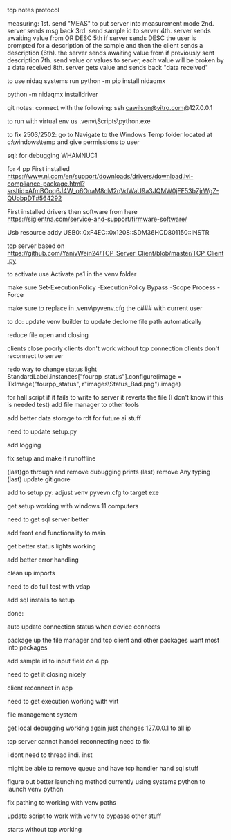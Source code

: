 tcp notes
protocol

measuring:
1st. send "MEAS" to put server into measurement mode
2nd. server sends msg back
3rd. send sample id to server
4th. server sends awaiting value from OR DESC
5th if server sends DESC the user is prompted for a description of the sample and then the client sends a description
(6th). the server sends awaiting value from if previously sent description
7th. send value or values to server, each value will be broken by a data received
8th. server gets value and sends back "data received" 




to use nidaq systems run
python -m pip install nidaqmx

python -m nidaqmx installdriver




git notes: 
connect with the following:
ssh cawilson@vitro.com@127.0.0.1

to run with virtual env us .venv\Scripts\python.exe <path to python script>


to fix 2503/2502:
go to Navigate to the Windows Temp folder located at c:\windows\temp and give permissions to user

sql: for debugging
WHAMNUC1



for 4 pp
First installed
https://www.ni.com/en/support/downloads/drivers/download.ivi-compliance-package.html?srsltid=AfmBOoq6J4W_o6OnaM8dM2qVdWaU9a3JQMW0jFE53bZjrWgZ-QUobpDT#564292

First installed drivers then software from here
https://siglentna.com/service-and-support/firmware-software/ 


Usb resource addy
USB0::0xF4EC::0x1208::SDM36HCD801150::INSTR

tcp server based on 
https://github.com/YanivWein24/TCP_Server_Client/blob/master/TCP_Client.py

to activate use Activate.ps1 in the venv folder

make sure Set-ExecutionPolicy -ExecutionPolicy Bypass -Scope Process -Force

make sure to replace in .venv\pyvenv.cfg the c### with current user


to do:
update venv builder to update declome file path automatically

reduce file open and closing

clients close poorly
clients don't work without tcp connection
clients don't reconnect to server 

redo way to change status light
StandardLabel.instances["fourpp_status"].configure(image = TkImage("fourpp_status", r"images\Status_Bad.png").image)



for hall script if it fails to write to server it reverts the file (I don't know if this is needed test)
add file manager to other tools

add better data storage to rdt for future ai stuff

need to update setup.py 

add logging

fix setup and make it runoffline



(last)go through and remove dubugging prints
(last) remove Any typing
(last) update gitignore



add to setup.py:
    adjust venv pyvevn.cfg to target exe

get setup working with windows 11 computers

need to get sql server better

add front end functionality to main

get better status lights working

add better error handling

clean up imports

need to do full test with vdap

add sql installs to setup



done:

auto update connection status when device connects

package up the file manager and tcp client and other packages want most into packages

add sample id to input field on 4 pp

need to get it closing nicely

client reconnect in app 

need to get execution working with virt 

file management system

get local debugging working again just changes 127.0.0.1 to all ip

tcp server cannot handel reconnecting need to fix

i dont need to thread indi. inst 

might be able to remove queue and have tcp handler hand sql stuff

figure out better launching method currently using systems python to launch venv python

fix pathing to working with venv paths 


update script to work with venv to bypasss other stuff

starts without tcp working